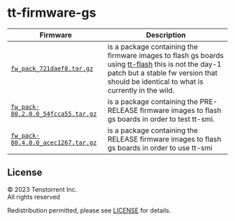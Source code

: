 # tt-firmware-gs

| Firmware | Description |
| --- | --- |
| [`fw_pack_721daef8.tar.gz`](fw_pack_721daef8.tar.gz) | is a package containing the firmware images to flash gs boards using [tt-flash](https://github.com/tenstorrent/tt-flash) this is not the day-1 patch but a stable fw version that should be identical to what is currently in the wild. |
| [`fw_pack-80.2.0.0_54fcca55.tar.gz`](fw_pack-80.2.0.0_54fcca55.tar.gz) | is a package containing the PRE-RELEASE firmware images to flash gs boards in order to test tt-smi. |
| [`fw_pack-80.4.0.0_acec1267.tar.gz`](fw_pack-80.4.0.0_acec1267.tar.gz) | is a package containing the RELEASE firmware images to flash gs boards in order to use tt-smi |

## License
© 2023 Tenstorrent Inc.<br/>
All rights reserved

Redistribution permitted, please see [LICENSE](LICENSE) for details.

